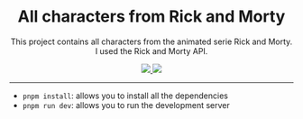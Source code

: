 <h1 align=center>All characters from Rick and Morty</h1>

<p align='center'>
This project contains all characters from the animated serie Rick and Morty.
I used the Rick and Morty API.
</p>

<p align='center'>
  <a href='/' alt='Written in React'> 
    <img src='https://img.shields.io/badge/framework-react-brightgreen?style=plastic' />
  </a>
  <a href='github.com/Kazimor-5/rick_and_morty/releases/' alt='Releases versions'>
    <img src='https://img.shields.io/github/v/tag/Kazimor-5/rick_and_morty?label=version&style=plastic' />
  </a>
</p>

---

- `pnpm install`: allows you to install all the dependencies
- `pnpm run dev`: allows you to run the development server
